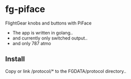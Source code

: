 fg-piface
=========

FlightGear knobs and buttons with PiFace


* The app is written in golang.. 
* and currently only switched output..
* and only 787 atmo

Install
------------------
Copy or link
/protocol/*  to the FGDATA/protocol directory..

